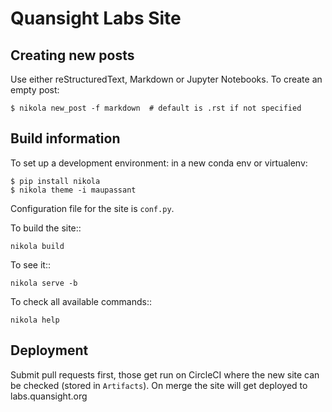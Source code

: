 # Quansight Labs Site

## Creating new posts

Use either reStructuredText, Markdown or Jupyter Notebooks. To create an empty post:
```
$ nikola new_post -f markdown  # default is .rst if not specified
```


## Build information

To set up a development environment: in a new conda env or virtualenv:
```
$ pip install nikola
$ nikola theme -i maupassant
```

Configuration file for the site is ``conf.py``.

To build the site::

    nikola build

To see it::

    nikola serve -b

To check all available commands::

    nikola help

## Deployment

Submit pull requests first, those get run on CircleCI where the new site can be checked (stored in `Artifacts`). On merge the site will get deployed to labs.quansight.org